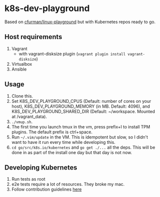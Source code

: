 # k8s-dev-playground

Based on [cfurman/linux-playground](https://github.com/craigfurman/linux-playground) but with Kubernetes repos ready to go.

## Host requirements

1. Vagrant
   - with vagrant-disksize plugin (`vagrant plugin install vagrant-disksize`)
1. Virtualbox
1. Ansible

## Usage

1. Clone this.
1. Set K8S_DEV_PLAYGROUND_CPUS (Default: number of cores on your host),
   K8S_DEV_PLAYGROUND_MEMORY (in MB. Default: 4096), and
   K8S_DEV_PLAYGROUND_SHARED_DIR (Default: ~/workspace. Mounted at
   /vagrant_data).
1. `./vmup.sh`.
1. The first time you launch tmux in the vm, press prefix+I to install TPM plugins. The
   default prefix is ctrl+space.
1. Run `~/.vim/update` in the VM. This is idempotent but slow, so I didn't want
   to have it run every time while developing this.
1. `cd go/src/k8s.io/kubernetes` and `go get ./...` all the deps. This will be done in as part of the install one day but that day is not now.

## Developing Kubernetes
1. Run tests as root
1. e2e tests require a lot of resources. They broke my mac.
1. Follow contribution guidelines [here](https://github.com/kubernetes/community/blob/c71d8fe460c72eb9e8f1cd1347f89ae3feee0ad7/contributors/guide/README.md#kubernetes-contributor-guide)
